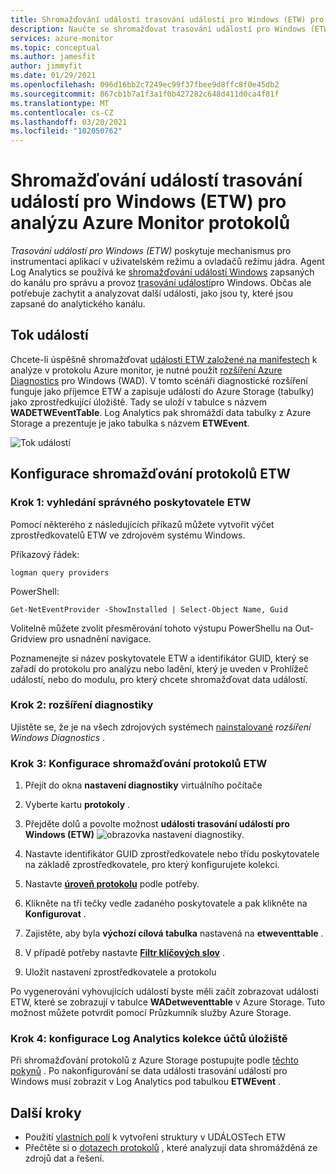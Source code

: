 ```yaml
---
title: Shromažďování událostí trasování událostí pro Windows (ETW) pro analýzu Azure Monitor protokolů
description: Naučte se shromažďovat trasování událostí pro Windows (ETW) pro analýzu v protokolech Azure Monitor.
services: azure-monitor
ms.topic: conceptual
ms.author: jamesfit
author: jimmyfit
ms.date: 01/29/2021
ms.openlocfilehash: 096d16bb2c7249ec99f37fbee9d8ffc8f0e45db2
ms.sourcegitcommit: 867cb1b7a1f3a1f0b427282c648d411d0ca4f81f
ms.translationtype: MT
ms.contentlocale: cs-CZ
ms.lasthandoff: 03/20/2021
ms.locfileid: "102050762"
---
```

# <a name="collecting-event-tracing-for-windows-etw-events-for-analysis-azure-monitor-logs"></a>Shromažďování událostí trasování událostí pro Windows (ETW) pro analýzu Azure Monitor protokolů

*Trasování událostí pro Windows (ETW)* poskytuje mechanismus pro instrumentaci aplikací v uživatelském režimu a ovladačů režimu jádra. Agent Log Analytics se používá ke [shromažďování událostí Windows](./data-sources-windows-events.md) zapsaných do kanálu pro správu a provoz [trasování událostí](/windows/win32/wes/eventmanifestschema-channeltype-complextype)pro Windows. Občas ale potřebuje zachytit a analyzovat další události, jako jsou ty, které jsou zapsané do analytického kanálu.  

## <a name="event-flow"></a>Tok událostí

Chcete-li úspěšně shromažďovat [události ETW založené na manifestech](/windows/win32/etw/about-event-tracing#types-of-providers) k analýze v protokolu Azure monitor, je nutné použít [rozšíření Azure Diagnostics](./diagnostics-extension-overview.md) pro Windows (WAD). V tomto scénáři diagnostické rozšíření funguje jako příjemce ETW a zapisuje události do Azure Storage (tabulky) jako zprostředkující úložiště. Tady se uloží v tabulce s názvem **WADETWEventTable**. Log Analytics pak shromáždí data tabulky z Azure Storage a prezentuje je jako tabulka s názvem **ETWEvent**.

![Tok událostí](./media/data-sources-event-tracing-windows/event-flow.png)

## <a name="configuring-etw-log-collection"></a>Konfigurace shromažďování protokolů ETW

### <a name="step-1-locate-the-correct-etw-provider"></a>Krok 1: vyhledání správného poskytovatele ETW

Pomocí některého z následujících příkazů můžete vytvořit výčet zprostředkovatelů ETW ve zdrojovém systému Windows.

Příkazový řádek:

```
logman query providers
```

PowerShell:
```
Get-NetEventProvider -ShowInstalled | Select-Object Name, Guid
```
Volitelně můžete zvolit přesměrování tohoto výstupu PowerShellu na Out-Gridview pro usnadnění navigace.

Poznamenejte si název poskytovatele ETW a identifikátor GUID, který se zařadí do protokolu pro analýzu nebo ladění, který je uveden v Prohlížeč událostí, nebo do modulu, pro který chcete shromažďovat data událostí.

### <a name="step-2-diagnostics-extension"></a>Krok 2: rozšíření diagnostiky

Ujistěte se, že je na všech zdrojových systémech [nainstalované](./diagnostics-extension-windows-install.md#install-with-azure-portal) *rozšíření Windows Diagnostics* .

### <a name="step-3-configure-etw-log-collection"></a>Krok 3: Konfigurace shromažďování protokolů ETW

1. Přejít do okna **nastavení diagnostiky** virtuálního počítače

2. Vyberte kartu **protokoly** .

3. Přejděte dolů a povolte možnost **události trasování událostí pro Windows (ETW)** ![ obrazovka nastavení diagnostiky.](./media/data-sources-event-tracing-windows/enable-event-tracing-windows-collection.png)

4. Nastavte identifikátor GUID zprostředkovatele nebo třídu poskytovatele na základě zprostředkovatele, pro který konfigurujete kolekci.

5. Nastavte [**úroveň protokolu**](/windows/win32/etw/configuring-and-starting-an-event-tracing-session) podle potřeby.

6. Klikněte na tři tečky vedle zadaného poskytovatele a pak klikněte na **Konfigurovat** .

7. Zajistěte, aby byla **výchozí cílová tabulka** nastavená na **etweventtable** .

8. V případě potřeby nastavte [**Filtr klíčových slov**](/windows/win32/wes/defining-keywords-used-to-classify-types-of-events) .

9. Uložit nastavení zprostředkovatele a protokolu

Po vygenerování vyhovujících událostí byste měli začít zobrazovat události ETW, které se zobrazují v tabulce **WADetweventtable** v Azure Storage. Tuto možnost můžete potvrdit pomocí Průzkumník služby Azure Storage.

### <a name="step-4-configure-log-analytics-storage-account-collection"></a>Krok 4: konfigurace Log Analytics kolekce účtů úložiště

Při shromažďování protokolů z Azure Storage postupujte podle [těchto pokynů](https://docs.microsoft.com/azure/azure-monitor/essentials/diagnostics-extension-logs#collect-logs-from-azure-storage) . Po nakonfigurování se data události trasování událostí pro Windows musí zobrazit v Log Analytics pod tabulkou **ETWEvent** .

## <a name="next-steps"></a>Další kroky
- Použití [vlastních polí](../logs/custom-fields.md) k vytvoření struktury v UDÁLOSTech ETW
- Přečtěte si o [dotazech protokolů](../logs/log-query-overview.md) , které analyzují data shromážděná ze zdrojů dat a řešení.
